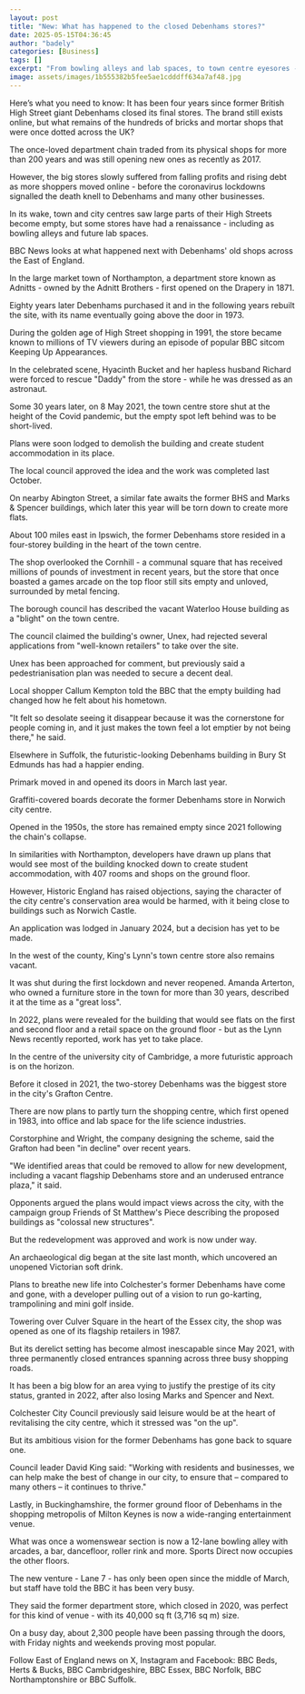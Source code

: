 ```yaml
---
layout: post
title: "New: What has happened to the closed Debenhams stores?"
date: 2025-05-15T04:36:45
author: "badely"
categories: [Business]
tags: []
excerpt: "From bowling alleys and lab spaces, to town centre eyesores - what remains of Debenhams' old shops?"
image: assets/images/1b555382b5fee5ae1cdddff634a7af48.jpg
---
```


Here’s what you need to know: It has been four years since former British High Street giant Debenhams closed its final stores. The brand still exists online, but what remains of the hundreds of bricks and mortar shops that were once dotted across the UK?

The once-loved department chain traded from its physical shops for more than 200 years and was still opening new ones as recently as 2017.

However, the big stores slowly suffered from falling profits and rising debt as more shoppers moved online - before the coronavirus lockdowns signalled the death knell to Debenhams and many other businesses.

In its wake, town and city centres saw large parts of their High Streets become empty, but some stores have had a renaissance - including as bowling alleys and future lab spaces.

BBC News looks at what happened next with Debenhams' old shops across the East of England.

In the large market town of Northampton, a department store known as Adnitts - owned by the Adnitt Brothers - first opened on the Drapery in 1871. 

Eighty years later Debenhams purchased it and in the following years rebuilt the site, with its name eventually going above the door in 1973.

During the golden age of High Street shopping in 1991, the store became known to millions of TV viewers during an episode of popular BBC sitcom Keeping Up Appearances.

In the celebrated scene, Hyacinth Bucket and her hapless husband Richard were forced to rescue "Daddy" from the store - while he was dressed as an astronaut.

Some 30 years later, on 8 May 2021, the town centre store shut at the height of the Covid pandemic, but the empty spot left behind was to be short-lived.

Plans were soon lodged to demolish the building and create student accommodation in its place.

The local council approved the idea and the work was completed last October.

On nearby Abington Street, a similar fate awaits the former BHS and Marks & Spencer buildings, which later this year will be torn down to create more flats.

About 100 miles east in Ipswich, the former Debenhams store resided in a four-storey building in the heart of the town centre.

The shop overlooked the Cornhill - a communal square that has received millions of pounds of investment in recent years, but the store that once boasted a games arcade on the top floor still sits empty and unloved, surrounded by metal fencing.

The borough council has described the vacant Waterloo House building as a "blight" on the town centre.

The council claimed the building's owner, Unex, had rejected several applications from "well-known retailers" to take over the site.

Unex has been approached for comment, but previously said a pedestrianisation plan was needed to secure a decent deal.

Local shopper Callum Kempton told the BBC that the empty building had changed how he felt about his hometown.

"It felt so desolate seeing it disappear because it was the cornerstone for people coming in, and it just makes the town feel a lot emptier by not being there," he said.

Elsewhere in Suffolk, the futuristic-looking Debenhams building in Bury St Edmunds has had a happier ending.

Primark moved in and opened its doors in March last year.

Graffiti-covered boards decorate the former Debenhams store in Norwich city centre.

Opened in the 1950s, the store has remained empty since 2021 following the chain's collapse.

In similarities with Northampton, developers have drawn up plans that would see most of the building knocked down to create student accommodation, with 407 rooms and shops on the ground floor.

However, Historic England has raised objections, saying the character of the city centre's conservation area would be harmed, with it being close to buildings such as Norwich Castle.

An application was lodged in January 2024, but a decision has yet to be made.

In the west of the county, King's Lynn's town centre store also remains vacant. 

It was shut during the first lockdown and never reopened. Amanda Arterton, who owned a furniture store in the town for more than 30 years, described it at the time as a "great loss".

In 2022, plans were revealed for the building that would see flats on the first and second floor and a retail space on the ground floor - but as the Lynn News recently reported, work has yet to take place.

In the centre of the university city of Cambridge, a more futuristic approach is on the horizon.

Before it closed in 2021, the two-storey Debenhams was the biggest store in the city's Grafton Centre.

There are now plans to partly turn the shopping centre, which first opened in 1983, into office and lab space for the life science industries.

Corstorphine and Wright, the company designing the scheme, said the Grafton had been "in decline" over recent years.

"We identified areas that could be removed to allow for new development, including a vacant flagship Debenhams store and an underused entrance plaza," it said.

Opponents argued the plans would impact views across the city, with the campaign group Friends of St Matthew's Piece describing the proposed buildings as "colossal new structures".

But the redevelopment was approved and work is now under way.

An archaeological dig began at the site last month, which uncovered an unopened Victorian soft drink.

Plans to breathe new life into Colchester's former Debenhams have come and gone, with a developer pulling out of a vision to run go-karting, trampolining and mini golf inside.

Towering over Culver Square in the heart of the Essex city, the shop was opened as one of its flagship retailers in 1987.

But its derelict setting has become almost inescapable since May 2021, with three permanently closed entrances spanning across three busy shopping roads.

It has been a big blow for an area vying to justify the prestige of its city status, granted in 2022, after also losing Marks and Spencer and Next.

Colchester City Council previously said leisure would be at the heart of revitalising the city centre, which it stressed was "on the up".

But its ambitious vision for the former Debenhams has gone back to square one.

Council leader David King said: "Working with residents and businesses, we can help make the best of change in our city, to ensure that – compared to many others – it continues to thrive."

Lastly, in Buckinghamshire, the former ground floor of Debenhams in the shopping metropolis of Milton Keynes is now a wide-ranging entertainment venue.

What was once a womenswear section is now a 12-lane bowling alley with arcades, a bar, dancefloor, roller rink and more. Sports Direct now occupies the other floors.

The new venture - Lane 7 - has only been open since the middle of March, but staff have told the BBC it has been very busy. 

They said the former department store, which closed in 2020, was perfect for this kind of venue - with its 40,000 sq ft (3,716 sq m) size. 

On a busy day, about 2,300 people have been passing through the doors, with Friday nights and weekends proving most popular. 

Follow East of England news on X, Instagram and Facebook: BBC Beds, Herts & Bucks, BBC Cambridgeshire, BBC Essex, BBC Norfolk, BBC Northamptonshire or BBC Suffolk.

